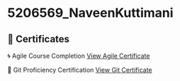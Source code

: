# 5206569_NaveenKuttimani
## 📄 Certificates

🌀 Agile Course Completion
[View Agile Certificate](./Agile/Agile_course.png)

🔧 Git Proficiency Certification
[View Git Certificate](./Git/Git.pdf)
